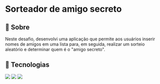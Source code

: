 <h1>Sorteador de amigo secreto</h1>

<h2>🔖 Sobre</h2>
<p>Neste desafio, desenvolvi uma aplicação que permite aos usuários inserir nomes de amigos em uma lista para, em seguida, realizar um sorteio 
  aleatório e determinar quem é o "amigo secreto".

</p>

## 🚀 Tecnologias
<div>
  <img src="https://img.shields.io/badge/HTML-239120?style=for-the-badge&logo=html5&logoColor=white">
  <img src="https://img.shields.io/badge/CSS-239120?&style=for-the-badge&logo=css3&logoColor=white">
  <img src="https://img.shields.io/badge/JavaScript-F7DF1E?style=for-the-badge&logo=javascript&logoColor=black">
</div>

